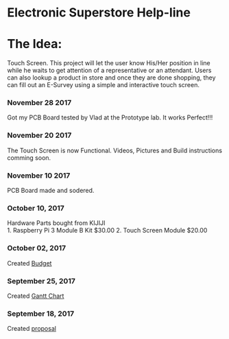 Electronic Superstore Help-line
===============================

The Idea:
=========

Touch Screen. This project will let the user know His/Her position in line while he waits to get attention of a representative or an attendant.
Users can also lookup a product in store and once they are done shopping, they can fill out an E-Survey using a simple and interactive touch screen.

### November 28 2017
Got my PCB Board tested by Vlad at the Prototype lab. It works Perfect!!!
### November 20 2017
The Touch Screen is now Functional. Videos, Pictures and Build instructions comming soon.
### November 10 2017
PCB Board made and sodered.
### October 10, 2017
Hardware Parts bought from KIJIJI  
            1. Raspberry Pi 3 Module B Kit  $30.00
            2. Touch Screen Module  $20.00
### October 02, 2017
Created [Budget](https://github.com/SaqibJaweed/Help-Line/blob/master/Budget.docx)
### September 25, 2017
Created [Gantt Chart](https://github.com/SaqibJaweed/Help-Line/blob/master/Gantt%20Chart.docx)
### September 18, 2017
Created [proposal](https://www.google.com/)
